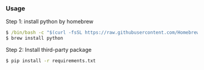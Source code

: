 ### Usage

Step 1: install python by homebrew
```cmd
$ /bin/bash -c "$(curl -fsSL https://raw.githubusercontent.com/Homebrew/install/master/install.sh)"
$ brew install python
````


Step 2: Install third-party package
```cmd
$ pip install -r requirements.txt
```